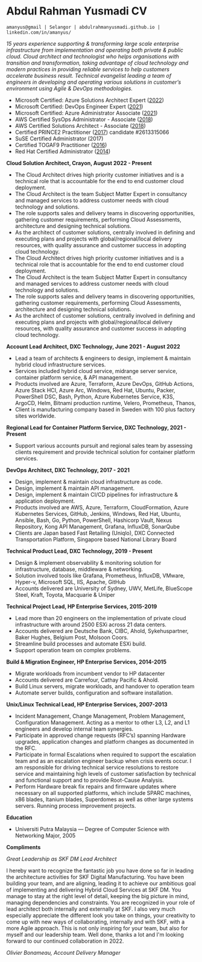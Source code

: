 # Abdul Rahman Yusmadi CV

```
amanyus@gmail | Selangor | abdulrahmanyusmadi.github.io | linkedin.com/in/amanyus/
```

_15 years experience supporting & transforming large scale enterprise infrastructure from implementation and operating both private & public cloud. 
Cloud architect and technologist who helps organisations with transition and transformation, taking advantage of cloud technology and modern practices in providing reliable services to help customers accelerate business result.
Technical evangelist leading a team of engineers in developing and operating various solutions in customer’s environment using Agile & DevOps methodologies._

* Microsoft Certified: Azure Solutions Architect Expert ([2022](https://www.credly.com/badges/ff1c079d-c81f-4423-9a1d-83610534cc36/public_url))
* Microsoft Certified: DevOps Engineer Expert ([2021](https://www.credly.com/badges/fe165ed7-6374-41db-be43-a30b5ab8fed9/public_url))
* Microsoft Certified: Azure Administrator Associate ([2021](https://www.credly.com/badges/67992f31-1712-4284-ab0e-0041bfcdf976/public_url))
* AWS Certified SysOps Administrator - Associate ([2018](https://www.credly.com/badges/bb3f97ab-b85b-4b30-80d9-c69892a7feab/public_url))
* AWS Certified Solutions Architect - Associate ([2018](https://www.credly.com/badges/494c487c-ef54-4e4e-9945-fb3df68eb1bf/public_url))
* Certified PRINCE2 Practitioner ([2017](https://www.axelos.com/successful-candidates-register)) candidate #2613315066
* SuSE Certified Administrator (2017)
* Certified TOGAF9 Practitioner ([2016](https://togaf9-cert.opengroup.org/certified-individuals))
* Red Hat Certified Administrator ([2014](https://rhtapps.redhat.com/verify?certId=140-107-137))

**Cloud Solution Architect, Crayon, August 2022 - Present**

* The Cloud Architect drives high priority customer initiatives and is a technical role that is accountable for the end to end customer cloud deployment.
* The Cloud Architect is the team Subject Matter Expert in consultancy and managed services to address customer needs with cloud technology and solutions.
* The role supports sales and delivery teams in discovering opportunities, gathering customer requirements, performing Cloud Assessments, architecture and designing technical solutions.
* As the architect of customer solutions, centrally involved in defining and executing plans and projects with global/regional/local delivery resources, with quality assurance and customer success in adopting cloud technology.
* The Cloud Architect drives high priority customer initiatives and is a technical role that is accountable for the end to end customer cloud deployment.
* The Cloud Architect is the team Subject Matter Expert in consultancy and managed services to address customer needs with cloud technology and solutions.
* The role supports sales and delivery teams in discovering opportunities, gathering customer requirements, performing Cloud Assessments, architecture and designing technical solutions.
* As the architect of customer solutions, centrally involved in defining and executing plans and projects with global/regional/local delivery resources, with quality assurance and customer success in adopting cloud technology.

**Account Lead Architect, DXC Technology, June 2021 - August 2022**

* Lead a team of architects & engineers to design, implement & maintain hybrid cloud infrastructure services.
* Services included hybrid cloud service, midrange server service, container platform service, & API management. 
* Products involved are Azure, Terraform, Azure DevOps, GitHub Actions, Azure Stack HCI, Azure Arc, Windows, Red Hat, Ubuntu, Packer, PowerShell DSC, Bash, Python, Azure Kubernetes Service, K3S, ArgoCD, Helm, Bitnami production runtime, Velero, Prometheus, Thanos,
* Client is manufacturing company based in Sweden with 100 plus factory sites worldwide.

**Regional Lead for Container Platform Service, DXC Technology, 2021 - Present**

* Support various accounts pursuit and regional sales team by assessing clients requirement and provide technical solution for container platform services.

**DevOps Architect, DXC Technology, 2017 - 2021**

* Design, implement & maintain cloud infrastructure as code. 
* Design, implement & maintain API management. 
* Design, implement & maintain CI/CD pipelines for infrastructure & application deployment. 
* Products involved are AWS, Azure, Terraform, CloudFormation, Azure Kubernetes Services, GitHub, Jenkins, Windows, Red Hat, Ubuntu, Ansible, Bash, Go, Python, PowerShell, Hashicorp Vault, Nexus Repository, Kong API Management, Grafana, InfluxDB, SonarQube
* Clients are Japan based Fast Retailing (Uniqlo), DXC Connected Transportation Platform, Singapore based National Library Board

**Technical Product Lead, DXC Technology, 2019 - Present**

* Design & implement observability & monitoring solution for infrastructure, database, middleware & networking.
* Solution involved tools like Grafana, Prometheus, InfluxDB, VMware, Hyper-v, Microsoft SQL, IIS, Apache, GitHub
* Accounts delivered are University of Sydney, UWV, MetLife, BlueScope Steel, Kraft, Toyota, Macquarie & Uniper

**Technical Project Lead, HP Enterprise Services, 2015-2019**

* Lead more than 20 engineers on the implementation of private cloud infrastructure with around 2500 ESXi across 21 data centers.
* Accounts delivered are Deutsche Bank, CIBC, Ahold, Sykehuspartner, Baker Hughes, Belgium Post, Molsoon Coors.
* Streamline build processes and automate ESXi build. 
* Support operation team on complex problems. 

**Build & Migration Engineer, HP Enterprise Services, 2014-2015**

* Migrate workloads from incumbent vendor to HP datacenter
* Accounts delivered are Carrefour, Cathay Pacific & Ahold.
* Build Linux servers, migrate workloads, and handover to operation team
* Automate server builds, configuration and software installation.

**Unix/Linux Technical Lead, HP Enterprise Services, 2007-2013**

* Incident Management, Change Management, Problem Management, Configuration Management. Acting as a mentor to other L3, L2, and L1 engineers and develop internal team synergies. 
* Participate in approved change requests (RFC’s) spanning Hardware upgrades, application changes and platform changes as documented in the RFC. 
* Participate in formal Escalations when required to support the escalation team and as an escalation engineer backup when crisis events occur. I am responsible for driving technical service resolutions to restore service and maintaining high levels of customer satisfaction by technical and functional support and to provide Root-Cause Analysis. 
* Perform Hardware break fix repairs and firmware updates where necessary on all supported platforms, which include SPARC machines, x86 blades, Itanium blades, Superdomes as well as other large systems servers. Running process improvement projects.

**Education**

* Universiti Putra Malaysia — Degree of Computer Science with Networking Major, 2005

**Compliments**

*Great Leadership as SKF DM Lead Architect*
 
I hereby want to recognize the fantastic job you have done so far in leading the architecture activities for SKF Digital Manufacturing. You have been building your team, and are aligning, leading it to achieve our ambitious goal of implementing and delivering Hybrid Cloud Services at SKF DM. You manage to stay at the right level of detail, keeping the big picture in mind, managing dependencies and constraints. You are recognized in your role of lead architect both internally and externally at SKF. I also very much especially appreciate the different look you take on things, your creativity to come up with new ways of collaborating, internally and with SKF, with a more Agile approach. This is not only inspiring for your team, but also for myself and our leadership team. Well done, thanks a lot and I'm looking forward to our continued collaboration in 2022.

_Olivier Bonameau, Account Delivery Manager_
